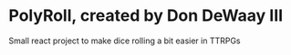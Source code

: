 # PolyRoll, created by Don DeWaay III

Small react project to make dice rolling a bit easier in TTRPGs
